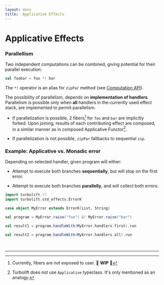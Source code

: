 ```yaml
---
layout: docs
title:  Applicative Effects
---
```



# Applicative Effects

### Parallellism

Two independent computations can be combined, giving potential for their parallel execution:
```scala
val foobar = foo *! bar
```
The `*!` operator is an alias for `zipPar` method (see [Computation API](https://javadoc.io/static/io.github.marcinzh/turbolift-core_3/@VERSION@/turbolift/Computation.html)).

The possibility of parallelism, depends on **implementation of handlers**.
Parallelism is possible only when **all** handlers in the currently used effect stack,
are implemented to permit parallelism.

- If parallelization is possible, 2 fibers[^1] for `foo` and `bar` are implicitly forked.
Upon joining, results of each contributing effect are composed, 
in a similar manner as in composed Applicative Functor[^2].

- If parallelization is not possible, `zipPar` fallbacks to sequential `zip`.

### Example: Applicative vs. Monadic error

Depending on selected handler, given program will either:

- Attempt to execute both branches **sequentially**, but will stop on the first error.

- Attempt to execute both branches **parallelly**, and will collect both errors.

```scala mdoc
import turbolift.!!
import turbolift.std_effects.ErrorK

case object MyError extends ErrorK[List, String]

val program = MyError.raise("foo") &! MyError.raise("bar")

val result1 = program.handleWith(MyError.handlers.first).run

val result2 = program.handleWith(MyError.handlers.all).run
```

&nbsp;

---

[^1]: Currently, fibers are not exposed to user. 🚧 **WIP** 🚧
[^2]: Turbolift does not use `Applicative` typeclass. It's only mentioned as an analogy.